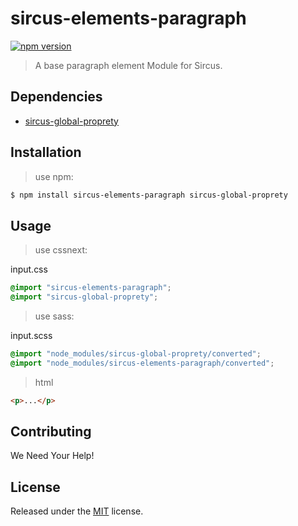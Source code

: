 # sircus-elements-paragraph

[![npm version](https://img.shields.io/npm/v/sircus-elements-paragraph.svg?style=flat)](https://www.npmjs.com/package/sircus-elements-paragraph)

> A base paragraph element Module for Sircus.

## Dependencies
- [sircus-global-proprety](https://github.com/sircus/global-property)

## Installation

> use npm:

```bash
$ npm install sircus-elements-paragraph sircus-global-proprety
```

## Usage

> use cssnext:

input.css
```css
@import "sircus-elements-paragraph";
@import "sircus-global-proprety";
```

> use sass:

input.scss
```css
@import "node_modules/sircus-global-proprety/converted";
@import "node_modules/sircus-elements-paragraph/converted";
```

> html

```html
<p>...</p>
```


## Contributing

We Need Your Help!


## License
Released under the [MIT](https://github.com/sircus/license/blob/master/LICENSE) license.
